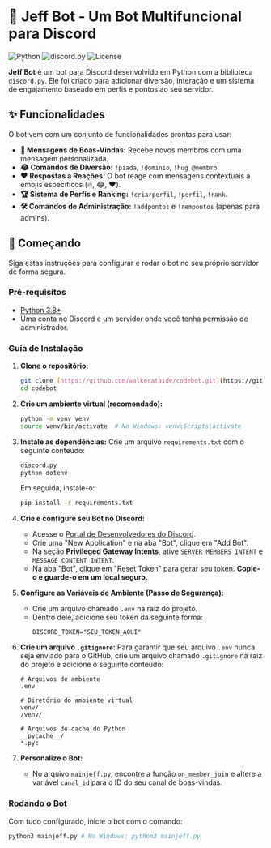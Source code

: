 # 🤖 Jeff Bot - Um Bot Multifuncional para Discord

![Python](https://img.shields.io/badge/python-3.8+-blue.svg)
![discord.py](https://img.shields.io/badge/discord.py-2.3.2-7289DA.svg)
![License](https://img.shields.io/badge/license-MIT-green.svg)

**Jeff Bot** é um bot para Discord desenvolvido em Python com a biblioteca `discord.py`. Ele foi criado para adicionar diversão, interação e um sistema de engajamento baseado em perfis e pontos ao seu servidor.

## ✨ Funcionalidades

O bot vem com um conjunto de funcionalidades prontas para usar:

- **👋 Mensagens de Boas-Vindas:** Recebe novos membros com uma mensagem personalizada.
- **😂 Comandos de Diversão:** `!piada`, `!dominio`, `!hug @membro`.
- **❤️ Respostas a Reações:** O bot reage com mensagens contextuais a emojis específicos (🔥, 😂, ❤️).
- **🏆 Sistema de Perfis e Ranking:** `!criarperfil`, `!perfil`, `!rank`.
- **🛠️ Comandos de Administração:** `!addpontos` e `!rempontos` (apenas para admins).

## 🚀 Começando

Siga estas instruções para configurar e rodar o bot no seu próprio servidor de forma segura.

### Pré-requisitos

- [Python 3.8+](https://www.python.org/downloads/)
- Uma conta no Discord e um servidor onde você tenha permissão de administrador.

### Guia de Instalação

1.  **Clone o repositório:**
    ```sh
    git clone [https://github.com/walkerataide/codebot.git](https://github.com/walkerataide/codebot.git)
    cd codebot
    ```

2.  **Crie um ambiente virtual (recomendado):**
    ```sh
    python -m venv venv
    source venv/bin/activate  # No Windows: venv\Scripts\activate
    ```

3.  **Instale as dependências:**
    Crie um arquivo `requirements.txt` com o seguinte conteúdo:
    ```txt
    discord.py
    python-dotenv
    ```
    Em seguida, instale-o:
    ```sh
    pip install -r requirements.txt
    ```

4.  **Crie e configure seu Bot no Discord:**
    - Acesse o [Portal de Desenvolvedores do Discord](https://discord.com/developers/applications).
    - Crie uma "New Application" e na aba "Bot", clique em "Add Bot".
    - Na seção **Privileged Gateway Intents**, ative `SERVER MEMBERS INTENT` e `MESSAGE CONTENT INTENT`.
    - Na aba "Bot", clique em "Reset Token" para gerar seu token. **Copie-o e guarde-o em um local seguro.**

5.  **Configure as Variáveis de Ambiente (Passo de Segurança):**
    - Crie um arquivo chamado `.env` na raiz do projeto.
    - Dentro dele, adicione seu token da seguinte forma:
      ```
      DISCORD_TOKEN="SEU_TOKEN_AQUI"
      ```

6.  **Crie um arquivo `.gitignore`:**
    Para garantir que seu arquivo `.env` nunca seja enviado para o GitHub, crie um arquivo chamado `.gitignore` na raiz do projeto e adicione o seguinte conteúdo:
    ```
    # Arquivos de ambiente
    .env

    # Diretório do ambiente virtual
    venv/
    /venv/

    # Arquivos de cache do Python
    __pycache__/
    *.pyc
    ```

7.  **Personalize o Bot:**
    - No arquivo `mainjeff.py`, encontre a função `on_member_join` e altere a variável `canal_id` para o ID do seu canal de boas-vindas.

### Rodando o Bot

Com tudo configurado, inicie o bot com o comando:
```sh
python3 mainjeff.py # No Windows: python3 mainjeff.py
